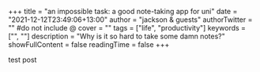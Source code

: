 +++
title = "an impossible task: a good note-taking app for uni"
date = "2021-12-12T23:49:06+13:00"
author = "jackson & guests"
authorTwitter = "" #do not include @
cover = ""
tags = ["life", "productivity"]
keywords = ["", ""]
description = "Why is it so hard to take some damn notes?"
showFullContent = false
readingTime = false
+++

test post
